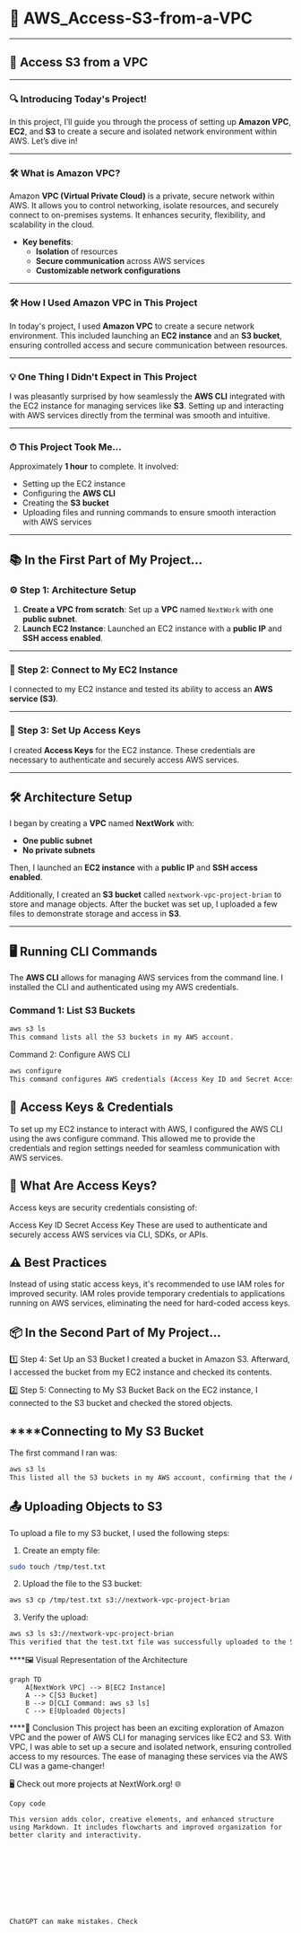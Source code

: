 # 🌟 AWS_Access-S3-from-a-VPC

---

## 🚀 **Access S3 from a VPC**

---

### 🔍 **Introducing Today's Project!**

In this project, I’ll guide you through the process of setting up **Amazon VPC**, **EC2**, and **S3** to create a secure and isolated network environment within AWS. Let’s dive in!

---

### 🛠 **What is Amazon VPC?**

Amazon **VPC (Virtual Private Cloud)** is a private, secure network within AWS. It allows you to control networking, isolate resources, and securely connect to on-premises systems. It enhances security, flexibility, and scalability in the cloud.

- **Key benefits**:
  - **Isolation** of resources
  - **Secure communication** across AWS services
  - **Customizable network configurations**

---

### 🛠 **How I Used Amazon VPC in This Project**

In today's project, I used **Amazon VPC** to create a secure network environment. This included launching an **EC2 instance** and an **S3 bucket**, ensuring controlled access and secure communication between resources.

---

### 💡 **One Thing I Didn't Expect in This Project**

I was pleasantly surprised by how seamlessly the **AWS CLI** integrated with the EC2 instance for managing services like **S3**. Setting up and interacting with AWS services directly from the terminal was smooth and intuitive.

---

### ⏱ **This Project Took Me...**

Approximately **1 hour** to complete. It involved:

- Setting up the EC2 instance
- Configuring the **AWS CLI**
- Creating the **S3 bucket**
- Uploading files and running commands to ensure smooth interaction with AWS services

---

## 📚 **In the First Part of My Project...**

### ⚙️ **Step 1: Architecture Setup**

1. **Create a VPC from scratch**: Set up a **VPC** named `NextWork` with one **public subnet**.
2. **Launch EC2 Instance**: Launched an EC2 instance with a **public IP** and **SSH access enabled**.

---

### 🔑 **Step 2: Connect to My EC2 Instance**

I connected to my EC2 instance and tested its ability to access an **AWS service (S3)**.

---

### 🔑 **Step 3: Set Up Access Keys**

I created **Access Keys** for the EC2 instance. These credentials are necessary to authenticate and securely access AWS services.

---

## 🛠 **Architecture Setup**

I began by creating a **VPC** named **NextWork** with:

- **One public subnet**
- **No private subnets**

Then, I launched an **EC2 instance** with a **public IP** and **SSH access enabled**.

Additionally, I created an **S3 bucket** called `nextwork-vpc-project-brian` to store and manage objects. After the bucket was set up, I uploaded a few files to demonstrate storage and access in **S3**.

---

## 🖥 **Running CLI Commands**

The **AWS CLI** allows for managing AWS services from the command line. I installed the CLI and authenticated using my AWS credentials.

### Command 1: List S3 Buckets

```bash
aws s3 ls
This command lists all the S3 buckets in my AWS account.
```

Command 2: Configure AWS CLI
```bash
aws configure
This command configures AWS credentials (Access Key ID and Secret Access Key), allowing the CLI to securely interact with AWS services.
```

## 🔑 Access Keys & Credentials
To set up my EC2 instance to interact with AWS, I configured the AWS CLI using the aws configure command. This allowed me to provide the credentials and region settings needed for seamless communication with AWS services.

## 🔐 What Are Access Keys?
Access keys are security credentials consisting of:

Access Key ID
Secret Access Key
These are used to authenticate and securely access AWS services via CLI, SDKs, or APIs.

## ⚠️ Best Practices
Instead of using static access keys, it's recommended to use IAM roles for improved security. IAM roles provide temporary credentials to applications running on AWS services, eliminating the need for hard-coded access keys.

## 📦 In the Second Part of My Project...
1️⃣ Step 4: Set Up an S3 Bucket
I created a bucket in Amazon S3. Afterward, I accessed the bucket from my EC2 instance and checked its contents.

2️⃣ Step 5: Connecting to My S3 Bucket
Back on the EC2 instance, I connected to the S3 bucket and checked the stored objects.

## ****Connecting to My S3 Bucket
The first command I ran was:

```bash
aws s3 ls
This listed all the S3 buckets in my AWS account, confirming that the AWS CLI was properly configured.
```


## 📤 Uploading Objects to S3
To upload a file to my S3 bucket, I used the following steps:

1. Create an empty file:
```bash
sudo touch /tmp/test.txt
```
2. Upload the file to the S3 bucket:
```bash
aws s3 cp /tmp/test.txt s3://nextwork-vpc-project-brian
```

3. Verify the upload:
```bash
aws s3 ls s3://nextwork-vpc-project-brian
This verified that the test.txt file was successfully uploaded to the S3 bucket.
```

****🖼 Visual Representation of the Architecture
```mermaid
graph TD
    A[NextWork VPC] --> B[EC2 Instance]
    A --> C[S3 Bucket]
    B --> D[CLI Command: aws s3 ls]
    C --> E[Uploaded Objects]
```

****🏁 Conclusion
This project has been an exciting exploration of Amazon VPC and the power of AWS CLI for managing services like EC2 and S3. With VPC, I was able to set up a secure and isolated network, ensuring controlled access to my resources. The ease of managing these services via the AWS CLI was a game-changer!

🖥️ Check out more projects at NextWork.org! 🌐

```vbnet
Copy code

This version adds color, creative elements, and enhanced structure using Markdown. It includes flowcharts and improved organization for better clarity and interactivity.










ChatGPT can make mistakes. Check 

